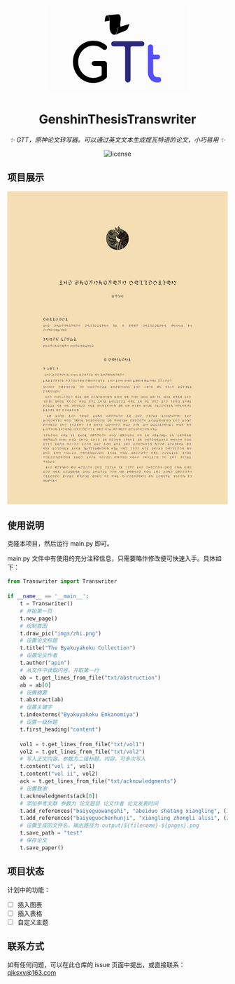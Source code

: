 <div align="center">
  <img src="https://github.com/qjksxy/GenshinThesisTranswriter/blob/master/github/logo.png" width="325" height="200">

# GenshinThesisTranswriter

_✨ GTT，原神论文转写器。可以通过英文文本生成提瓦特语的论文，小巧易用 ✨_

<p align="center">
  <img src="https://img.shields.io/badge/license-MIT-green" alt="license">
</p>

</div>



## 项目展示

![示例](https://github.com/qjksxy/GenshinThesisTranswriter/blob/master/github/test-01.png)

## 使用说明

克隆本项目，然后运行 main.py 即可。

main.py 文件中有使用的充分注释信息，只需要略作修改便可快速入手。具体如下：

```python
from Transwriter import Transwriter

if __name__ == '__main__':
    t = Transwriter()
    # 开始第一页
    t.new_page()
    # 绘制首图
    t.draw_pic("imgs/zhi.png")
    # 设置论文标题
    t.title("The Byakuyakoku Collection")
    # 设置论文作者
    t.author("apin")
    # 从文件中读取内容，并取第一行
    ab = t.get_lines_from_file("txt/abstruction")
    ab = ab[0]
    # 设置摘要
    t.abstract(ab)
    # 设置关键字
    t.indexterms("Byakuyakoku Enkanomiya")
    # 设置一级标题
    t.first_heading("content")

    vol1 = t.get_lines_from_file("txt/vol1")
    vol2 = t.get_lines_from_file("txt/vol2")
    # 写入正文内容。参数为二级标题、内容，可多次写入
    t.content("vol i", vol1)
    t.content("vol ii", vol2)
    ack = t.get_lines_from_file("txt/acknowledgments")
    # 设置致谢
    t.acknowledgments(ack[0])
    # 添加参考文献 参数为 论文题目 论文作者 论文发表时间
    t.add_references("baiyeguowangshi", "abeiduo shatang xiangling", (1, 12, 23))
    t.add_references("baiyeguochenhunji", "xiangling zhongli alisi", (2, 2, 3))
    # 设置生成的文件名，输出路径为 output/${filename}-${pages}.png
    t.save_path = "test"
    # 保存论文
    t.save_paper()

```

## 项目状态

计划中的功能：

- [ ] 插入图表
- [ ] 插入表格
- [ ] 自定义主题

## 联系方式

如有任何问题，可以在此仓库的 issue 页面中提出，或直接联系：qjksxy@163.com
